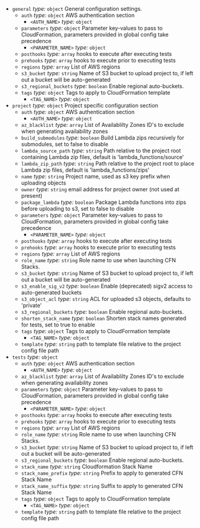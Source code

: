 * `general` *type:* `object` General configuration settings.
  * `auth` *type:* `object` AWS authentication section
    * `<AUTH_NAME>` *type:* `object` 
  * `parameters` *type:* `object` Parameter key-values to pass to CloudFormation, parameters provided in global config take precedence
    * `<PARAMETER_NAME>` *type:* `object` 
  * `posthooks` *type:* `array` hooks to execute after executing tests
  * `prehooks` *type:* `array` hooks to execute prior to executing tests
  * `regions` *type:* `array` List of AWS regions
  * `s3_bucket` *type:* `string` Name of S3 bucket to upload project to, if left out a bucket will be auto-generated
  * `s3_regional_buckets` *type:* `boolean` Enable regional auto-buckets.
  * `tags` *type:* `object` Tags to apply to CloudFormation template
    * `<TAG_NAME>` *type:* `object` 
* `project` *type:* `object` Project specific configuration section
  * `auth` *type:* `object` AWS authentication section
    * `<AUTH_NAME>` *type:* `object` 
  * `az_blacklist` *type:* `array` List of Availablilty Zones ID's to exclude when generating availability zones
  * `build_submodules` *type:* `boolean` Build Lambda zips recursively for submodules, set to false to disable
  * `lambda_source_path` *type:* `string` Path relative to the project root containing Lambda zip files, default is 'lambda_functions/source'
  * `lambda_zip_path` *type:* `string` Path relative to the project root to place Lambda zip files, default is 'lambda_functions/zips'
  * `name` *type:* `string` Project name, used as s3 key prefix when uploading objects
  * `owner` *type:* `string` email address for project owner (not used at present)
  * `package_lambda` *type:* `boolean` Package Lambda functions into zips before uploading to s3, set to false to disable
  * `parameters` *type:* `object` Parameter key-values to pass to CloudFormation, parameters provided in global config take precedence
    * `<PARAMETER_NAME>` *type:* `object` 
  * `posthooks` *type:* `array` hooks to execute after executing tests
  * `prehooks` *type:* `array` hooks to execute prior to executing tests
  * `regions` *type:* `array` List of AWS regions
  * `role_name` *type:* `string` Role name to use when launching CFN Stacks.
  * `s3_bucket` *type:* `string` Name of S3 bucket to upload project to, if left out a bucket will be auto-generated
  * `s3_enable_sig_v2` *type:* `boolean` Enable (deprecated) sigv2 access to auto-generated buckets
  * `s3_object_acl` *type:* `string` ACL for uploaded s3 objects, defaults to 'private'
  * `s3_regional_buckets` *type:* `boolean` Enable regional auto-buckets.
  * `shorten_stack_name` *type:* `boolean` Shorten stack names generated for tests, set to true to enable
  * `tags` *type:* `object` Tags to apply to CloudFormation template
    * `<TAG_NAME>` *type:* `object` 
  * `template` *type:* `string` path to template file relative to the project config file path
* `tests` *type:* `object` 
  * `auth` *type:* `object` AWS authentication section
    * `<AUTH_NAME>` *type:* `object` 
  * `az_blacklist` *type:* `array` List of Availablilty Zones ID's to exclude when generating availability zones
  * `parameters` *type:* `object` Parameter key-values to pass to CloudFormation, parameters provided in global config take precedence
    * `<PARAMETER_NAME>` *type:* `object` 
  * `posthooks` *type:* `array` hooks to execute after executing tests
  * `prehooks` *type:* `array` hooks to execute prior to executing tests
  * `regions` *type:* `array` List of AWS regions
  * `role_name` *type:* `string` Role name to use when launching CFN Stacks.
  * `s3_bucket` *type:* `string` Name of S3 bucket to upload project to, if left out a bucket will be auto-generated
  * `s3_regional_buckets` *type:* `boolean` Enable regional auto-buckets.
  * `stack_name` *type:* `string` Cloudformation Stack Name
  * `stack_name_prefix` *type:* `string` Prefix to apply to generated CFN Stack Name
  * `stack_name_suffix` *type:* `string` Suffix to apply to generated CFN Stack Name
  * `tags` *type:* `object` Tags to apply to CloudFormation template
    * `<TAG_NAME>` *type:* `object` 
  * `template` *type:* `string` path to template file relative to the project config file path
